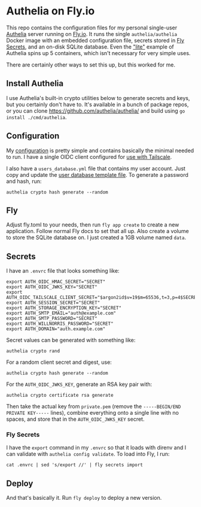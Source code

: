 # Authelia on Fly.io

This repo contains the configuration files for my personal single-user [Authelia] server running on [Fly.io].
It runs the single `authelia/authelia` Docker image with an embedded configuration file,
secrets stored in [Fly Secrets], and an on-disk SQLite database.
Even the ["lite"] example of Authelia spins up 5 containers, which isn't necessary for very simple uses.

There are certainly other ways to set this up, but this worked for me.

[Authelia]: https://www.authelia.com/
[Fly.io]: https://fly.io/
[Fly Secrets]: https://www.fly.io/docs/apps/secrets/
["lite"]: https://github.com/authelia/authelia/tree/master/examples/compose/lite

## Install Authelia

I use Authelia's built-in crypto utilities below to generate secrets and keys,
but you certainly don't have to.
It's available in a bunch of package repos,
or you can clone <https://github.com/authelia/authelia/> and build using `go install ./cmd/authelia`.

## Configuration

My [configuration] is pretty simple and contains basically the minimal needed to run.
I have a single OIDC client configured for [use with Tailscale].

I also have a `users_database.yml` file that contains my user account.
Just copy and update the [user database template file].
To generate a password and hash, run:

```
authelia crypto hash generate --random
```

[configuration]: ./configuration.yml
[use with Tailscale]: https://tailscale.com/kb/1240/sso-custom-oidc
[user database template file]: https://github.com/authelia/authelia/blob/master/internal/authentication/users_database.template.yml

## Fly

Adjust fly.toml to your needs, then run `fly app create` to create a new application.
Follow normal Fly docs to set that all up.
Also create a volume to store the SQLite database on.
I just created a 1GB volume named `data`.

## Secrets

I have an `.envrc` file that looks something like:

```
export AUTH_OIDC_HMAC_SECRET="SECRET"
export AUTH_OIDC_JWKS_KEY="SECRET"
export AUTH_OIDC_TAILSCALE_CLIENT_SECRET="$argon2id$v=19$m=65536,t=3,p=4$SECRET"
export AUTH_SESSION_SECRET="SECRET"
export AUTH_STORAGE_ENCRYPTION_KEY="SECRET"
export AUTH_SMTP_EMAIL="auth@example.com"
export AUTH_SMTP_PASSWORD="SECRET"
export AUTH_WILLNORRIS_PASSWORD="SECRET"
export AUTH_DOMAIN="auth.example.com"
```

Secret values can be generated with something like:

```
authelia crypto rand
```

For a random client secret and digest, use:

```
authelia crypto hash generate --random
```

For the `AUTH_OIDC_JWKS_KEY`, generate an RSA key pair with:

```
authelia crypto certificate rsa generate
```

Then take the actual key from `private.pem` (remove the `-----BEGIN/END PRIVATE KEY-----` lines),
combine everything onto a single line with no spaces,
and store that in the `AUTH_OIDC_JWKS_KEY` secret.

### Fly Secrets

I have the `export` command in my `.envrc` so that it loads with direnv and I can validate with `authelia config validate`.
To load into Fly, I run:

```
cat .envrc | sed 's/export //' | fly secrets import
```

## Deploy

And that's basically it.
Run `fly deploy` to deploy a new version.
